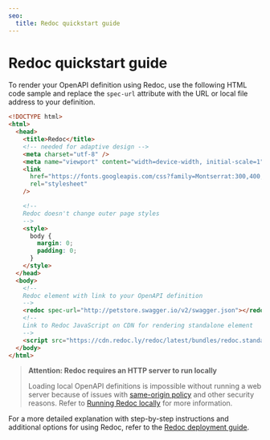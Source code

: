 ```yaml
---
seo:
  title: Redoc quickstart guide
---
```


# Redoc quickstart guide

To render your OpenAPI definition using Redoc, use the following HTML code sample and
replace the `spec-url` attribute with the URL or local file address to your definition.

```html
<!DOCTYPE html>
<html>
  <head>
    <title>Redoc</title>
    <!-- needed for adaptive design -->
    <meta charset="utf-8" />
    <meta name="viewport" content="width=device-width, initial-scale=1" />
    <link
      href="https://fonts.googleapis.com/css?family=Montserrat:300,400,700|Roboto:300,400,700"
      rel="stylesheet"
    />

    <!--
    Redoc doesn't change outer page styles
    -->
    <style>
      body {
        margin: 0;
        padding: 0;
      }
    </style>
  </head>
  <body>
    <!--
    Redoc element with link to your OpenAPI definition
    -->
    <redoc spec-url="http://petstore.swagger.io/v2/swagger.json"></redoc>
    <!--
    Link to Redoc JavaScript on CDN for rendering standalone element
    -->
    <script src="https://cdn.redoc.ly/redoc/latest/bundles/redoc.standalone.js"></script>
  </body>
</html>
```

> **Attention: Redoc requires an HTTP server to run locally**
>
> Loading local OpenAPI definitions is impossible without running a web server because of issues with [same-origin policy](https://developer.mozilla.org/en-US/docs/Web/Security/Same-origin_policy) and other security reasons. Refer to [Running Redoc locally](./deployment/intro.md#how-to-run-redoc-locally) for more information.


For a more detailed explanation with step-by-step instructions and additional options for using Redoc, refer to the [Redoc deployment guide](./deployment/intro.md).
